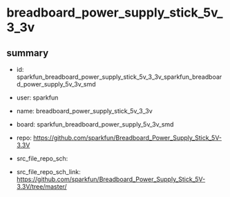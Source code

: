 # breadboard_power_supply_stick_5v_3_3v
 
## summary 
* id: sparkfun_breadboard_power_supply_stick_5v_3_3v_sparkfun_breadboard_power_supply_5v_3v_smd
* user: sparkfun
* name: breadboard_power_supply_stick_5v_3_3v
* board: sparkfun_breadboard_power_supply_5v_3v_smd
* repo: https://github.com/sparkfun/Breadboard_Power_Supply_Stick_5V-3.3V



* src_file_repo_sch: 
* src_file_repo_sch_link: https://github.com/sparkfun/Breadboard_Power_Supply_Stick_5V-3.3V/tree/master/







